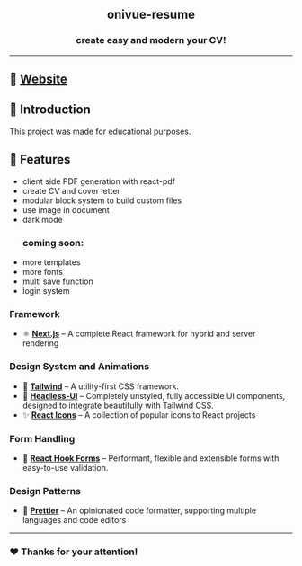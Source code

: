 <!-- markdownlint-disable MD014 -->
<!-- markdownlint-disable MD026 -->
<!-- markdownlint-disable MD033 -->
<!-- markdownlint-disable MD041 -->

<h2 align="center">
  onivue-resume
</h2>


<h3 align="center">
 create easy and modern your CV!
</h3>

---
## 🚀 [Website](https://resume.onivue.ch/)

## 📖 Introduction

This project was made for educational purposes.


## 🌟 Features

- client side PDF generation with react-pdf
- create CV and cover letter
- modular block system to build custom files
- use image in document
- dark mode
  ### coming soon:
- more templates 
- more fonts
- multi save function
- login system

### Framework

- ⚛️ **[Next.js](https://nextjs.org)** – A complete React framework for hybrid and server rendering

### Design System and Animations

- 🎨 **[Tailwind](https://tailwindcss.com/)** – A utility-first CSS framework.
- 🎨 **[Headless-UI](https://headlessui.dev/)** – Completely unstyled, fully accessible UI components, designed to integrate beautifully with Tailwind CSS.
- ✨ **[React Icons](https://react-icons.github.io/react-icons)** – A collection of popular icons to React projects

### Form Handling

- 📃 **[React Hook Forms](https://react-hook-form.com/)** – Performant, flexible and extensible forms with easy-to-use validation.

### Design Patterns

- 🎀 **[Prettier](https://prettier.io)** – An opinionated code formatter, supporting multiple languages and code editors


---

### ❤️ Thanks for your attention!
